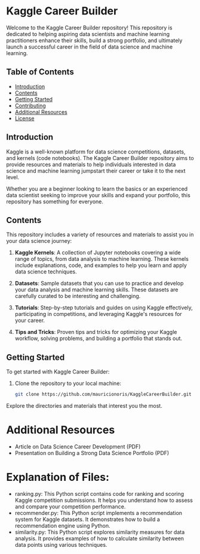 # Kaggle Career Builder

Welcome to the Kaggle Career Builder repository! This repository is dedicated to helping aspiring data scientists and machine learning practitioners enhance their skills, build a strong portfolio, and ultimately launch a successful career in the field of data science and machine learning.

## Table of Contents

- [Introduction](#introduction)
- [Contents](#contents)
- [Getting Started](#getting-started)
- [Contributing](#contributing)
- [Additional Resources](#additional-resources)
- [License](#license)

## Introduction

Kaggle is a well-known platform for data science competitions, datasets, and kernels (code notebooks). The Kaggle Career Builder repository aims to provide resources and materials to help individuals interested in data science and machine learning jumpstart their career or take it to the next level.

Whether you are a beginner looking to learn the basics or an experienced data scientist seeking to improve your skills and expand your portfolio, this repository has something for everyone.

## Contents

This repository includes a variety of resources and materials to assist you in your data science journey:

1. **Kaggle Kernels**: A collection of Jupyter notebooks covering a wide range of topics, from data analysis to machine learning. These kernels include explanations, code, and examples to help you learn and apply data science techniques.

2. **Datasets**: Sample datasets that you can use to practice and develop your data analysis and machine learning skills. These datasets are carefully curated to be interesting and challenging.

3. **Tutorials**: Step-by-step tutorials and guides on using Kaggle effectively, participating in competitions, and leveraging Kaggle's resources for your career.

4. **Tips and Tricks**: Proven tips and tricks for optimizing your Kaggle workflow, solving problems, and building a portfolio that stands out.

## Getting Started

To get started with Kaggle Career Builder:

1. Clone the repository to your local machine:

   ```bash
   git clone https://github.com/mauricionoris/KaggleCareerBuilder.git

Explore the directories and materials that interest you the most.

# Additional Resources

- Article on Data Science Career Development (PDF)
- Presentation on Building a Strong Data Science Portfolio (PDF)

# Explanation of Files:

 - ranking.py: This Python script contains code for ranking and scoring Kaggle competition submissions. It helps you understand how to assess and compare your competition performance.
 - recommender.py: This Python script implements a recommendation system for Kaggle datasets. It demonstrates how to build a recommendation engine using Python.
 - similarity.py: This Python script explores similarity measures for data analysis. It provides examples of how to calculate similarity between data points using various techniques.
